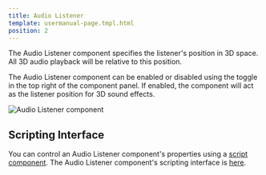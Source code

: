 ```yaml
---
title: Audio Listener
template: usermanual-page.tmpl.html
position: 2
---
```


The Audio Listener component specifies the listener's position in 3D space. All 3D audio playback will be relative to this position.

The Audio Listener component can be enabled or disabled using the toggle in the top right of the component panel. If enabled, the component will act as the listener position for 3D sound effects.

![Audio Listener component][1]

## Scripting Interface

You can control an Audio Listener component's properties using a [script component][2]. The Audio Listener component's scripting interface is [here][3].

[1]: /images/user-manual/scenes/components/component-audiolistener.png
[2]: /user-manual/packs/components/script
[3]: /engine/api/stable/symbols/pc.AudioListenerComponent.html
